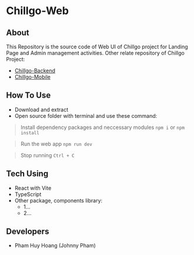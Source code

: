 # Chillgo-Web

## About

This Repository is the source code of Web UI of Chillgo project for Landing Page and Admin management activities.
Other relate repository of Chillgo Project:

- [Chillgo-Backend](https://github.com/johnnypham14112003/Chillgo-Backend.git)
- [Chillgo-Mobile]()

## How To Use

- Download and extract
- Open source folder with terminal and use these command:

> Install dependency packages and neccessary modules
`npm i` or `npm install`

> Run the web app
`npm run dev`

> Stop running
`Ctrl + C`

## Tech Using

- React with Vite
- TypeScript
- Other package, components library:
  - 1...
  - 2...

## Developers

- Pham Huy Hoang (Johnny Pham)
